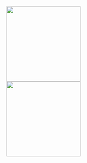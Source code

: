 <a href="https://github.com/anuraghazra/github-readme-stats">
  <img height=200 align="center" src="https://github-readme-stats.vercel.app/api?username=leuzaoo&theme=transparent" />
</a>
<br/ >
<a href="https://github.com/anuraghazra/convoychat" style="margin-top: 10px;">
  <img height=200 align="center" src="https://github-readme-stats.vercel.app/api/top-langs?username=leuzaoo&layout=compact&langs_count=8&card_width=160&theme=transparent" />
</a>
